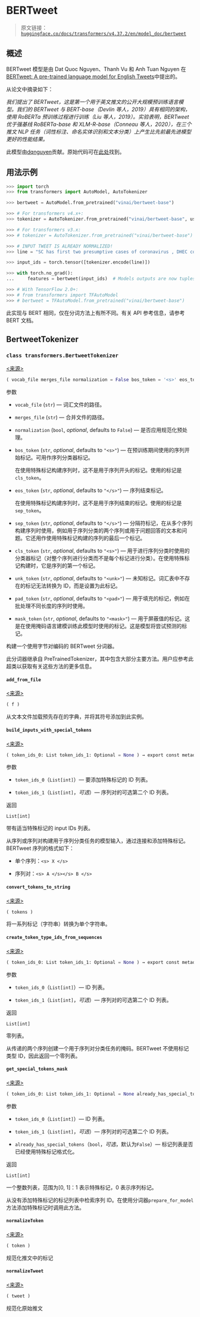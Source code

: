 # BERTweet

> 原文链接：[`huggingface.co/docs/transformers/v4.37.2/en/model_doc/bertweet`](https://huggingface.co/docs/transformers/v4.37.2/en/model_doc/bertweet)

## 概述

BERTweet 模型是由 Dat Quoc Nguyen、Thanh Vu 和 Anh Tuan Nguyen 在[BERTweet: A pre-trained language model for English Tweets](https://www.aclweb.org/anthology/2020.emnlp-demos.2.pdf)中提出的。

从论文中摘录如下：

*我们提出了 BERTweet，这是第一个用于英文推文的公开大规模预训练语言模型。我们的 BERTweet 与 BERT-base（Devlin 等人，2019）具有相同的架构，使用 RoBERTa 预训练过程进行训练（Liu 等人，2019）。实验表明，BERTweet 优于强基线 RoBERTa-base 和 XLM-R-base（Conneau 等人，2020），在三个推文 NLP 任务（词性标注、命名实体识别和文本分类）上产生比先前最先进模型更好的性能结果。*

此模型由[dqnguyen](https://huggingface.co/dqnguyen)贡献。原始代码可在[此处](https://github.com/VinAIResearch/BERTweet)找到。

## 用法示例

```py
>>> import torch
>>> from transformers import AutoModel, AutoTokenizer

>>> bertweet = AutoModel.from_pretrained("vinai/bertweet-base")

>>> # For transformers v4.x+:
>>> tokenizer = AutoTokenizer.from_pretrained("vinai/bertweet-base", use_fast=False)

>>> # For transformers v3.x:
>>> # tokenizer = AutoTokenizer.from_pretrained("vinai/bertweet-base")

>>> # INPUT TWEET IS ALREADY NORMALIZED!
>>> line = "SC has first two presumptive cases of coronavirus , DHEC confirms HTTPURL via @USER :cry:"

>>> input_ids = torch.tensor([tokenizer.encode(line)])

>>> with torch.no_grad():
...     features = bertweet(input_ids)  # Models outputs are now tuples

>>> # With TensorFlow 2.0+:
>>> # from transformers import TFAutoModel
>>> # bertweet = TFAutoModel.from_pretrained("vinai/bertweet-base")
```

此实现与 BERT 相同，仅在分词方法上有所不同。有关 API 参考信息，请参考 BERT 文档。

## BertweetTokenizer

### `class transformers.BertweetTokenizer`

[<来源>](https://github.com/huggingface/transformers/blob/v4.37.2/src/transformers/models/bertweet/tokenization_bertweet.py#L68)

```py
( vocab_file merges_file normalization = False bos_token = '<s>' eos_token = '</s>' sep_token = '</s>' cls_token = '<s>' unk_token = '<unk>' pad_token = '<pad>' mask_token = '<mask>' **kwargs )
```

参数

+   `vocab_file` (`str`) — 词汇文件的路径。

+   `merges_file` (`str`) — 合并文件的路径。

+   `normalization` (`bool`, *optional*, defaults to `False`) — 是否应用规范化预处理。

+   `bos_token` (`str`, *optional*, defaults to `"<s>"`) — 在预训练期间使用的序列开始标记。可用作序列分类器标记。

    在使用特殊标记构建序列时，这不是用于序列开头的标记。使用的标记是`cls_token`。

+   `eos_token` (`str`, *optional*, defaults to `"</s>"`) — 序列结束标记。

    在使用特殊标记构建序列时，这不是用于序列结束的标记。使用的标记是`sep_token`。

+   `sep_token` (`str`, *optional*, defaults to `"</s>"`) — 分隔符标记，在从多个序列构建序列时使用，例如用于序列分类的两个序列或用于问题回答的文本和问题。它还用作使用特殊标记构建的序列的最后一个标记。

+   `cls_token` (`str`, *optional*, defaults to `"<s>"`) — 用于进行序列分类时使用的分类器标记（对整个序列进行分类而不是每个标记进行分类）。在使用特殊标记构建时，它是序列的第一个标记。

+   `unk_token` (`str`, *optional*, defaults to `"<unk>"`) — 未知标记。词汇表中不存在的标记无法转换为 ID，而是设置为此标记。

+   `pad_token` (`str`, *optional*, defaults to `"<pad>"`) — 用于填充的标记，例如在批处理不同长度的序列时使用。

+   `mask_token` (`str`, *optional*, defaults to `"<mask>"`) — 用于屏蔽值的标记。这是在使用掩码语言建模训练此模型时使用的标记。这是模型将尝试预测的标记。

构建一个使用字节对编码的 BERTweet 分词器。

此分词器继承自 PreTrainedTokenizer，其中包含大部分主要方法。用户应参考此超类以获取有关这些方法的更多信息。

#### `add_from_file`

[<来源>](https://github.com/huggingface/transformers/blob/v4.37.2/src/transformers/models/bertweet/tokenization_bertweet.py#L418)

```py
( f )
```

从文本文件加载预先存在的字典，并将其符号添加到此实例。

#### `build_inputs_with_special_tokens`

[<来源>](https://github.com/huggingface/transformers/blob/v4.37.2/src/transformers/models/bertweet/tokenization_bertweet.py#L183)

```py
( token_ids_0: List token_ids_1: Optional = None ) → export const metadata = 'undefined';List[int]
```

参数

+   `token_ids_0`（`List[int]`）— 要添加特殊标记的 ID 列表。

+   `token_ids_1`（`List[int]`，*可选*）— 序列对的可选第二个 ID 列表。

返回

`List[int]`

带有适当特殊标记的 input IDs 列表。

从序列或序列对构建用于序列分类任务的模型输入，通过连接和添加特殊标记。BERTweet 序列的格式如下：

+   单个序列：`<s> X </s>`

+   序列对：`<s> A </s></s> B </s>`

#### `convert_tokens_to_string`

[<来源>](https://github.com/huggingface/transformers/blob/v4.37.2/src/transformers/models/bertweet/tokenization_bertweet.py#L384)

```py
( tokens )
```

将一系列标记（字符串）转换为单个字符串。

#### `create_token_type_ids_from_sequences`

[<来源>](https://github.com/huggingface/transformers/blob/v4.37.2/src/transformers/models/bertweet/tokenization_bertweet.py#L237)

```py
( token_ids_0: List token_ids_1: Optional = None ) → export const metadata = 'undefined';List[int]
```

参数

+   `token_ids_0`（`List[int]`）— ID 列表。

+   `token_ids_1`（`List[int]`，*可选*）— 序列对的可选第二个 ID 列表。

返回

`List[int]`

零列表。

从传递的两个序列创建一个用于序列对分类任务的掩码。BERTweet 不使用标记类型 ID，因此返回一个零列表。

#### `get_special_tokens_mask`

[<来源>](https://github.com/huggingface/transformers/blob/v4.37.2/src/transformers/models/bertweet/tokenization_bertweet.py#L209)

```py
( token_ids_0: List token_ids_1: Optional = None already_has_special_tokens: bool = False ) → export const metadata = 'undefined';List[int]
```

参数

+   `token_ids_0`（`List[int]`）— ID 列表。

+   `token_ids_1`（`List[int]`，*可选*）— 序列对的可选第二个 ID 列表。

+   `already_has_special_tokens`（`bool`，*可选*，默认为`False`）— 标记列表是否已经使用特殊标记格式化。

返回

`List[int]`

一个整数列表，范围为[0, 1]：1 表示特殊标记，0 表示序列标记。

从没有添加特殊标记的标记列表中检索序列 ID。在使用分词器`prepare_for_model`方法添加特殊标记时调用此方法。

#### `normalizeToken`

[<来源>](https://github.com/huggingface/transformers/blob/v4.37.2/src/transformers/models/bertweet/tokenization_bertweet.py#L357)

```py
( token )
```

规范化推文中的标记

#### `normalizeTweet`

[<来源>](https://github.com/huggingface/transformers/blob/v4.37.2/src/transformers/models/bertweet/tokenization_bertweet.py#L323)

```py
( tweet )
```

规范化原始推文

